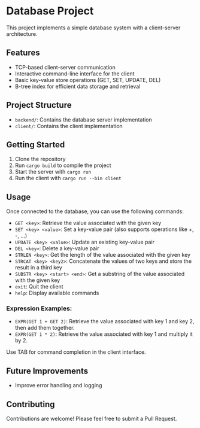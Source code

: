 # Database Project

This project implements a simple database system with a client-server architecture.

## Features

- TCP-based client-server communication
- Interactive command-line interface for the client
- Basic key-value store operations (GET, SET, UPDATE, DEL)
- B-tree index for efficient data storage and retrieval

## Project Structure

- `backend/`: Contains the database server implementation
- `client/`: Contains the client implementation

## Getting Started

1. Clone the repository
2. Run `cargo build` to compile the project
3. Start the server with `cargo run`
4. Run the client with `cargo run --bin client`

## Usage

Once connected to the database, you can use the following commands:

- `GET <key>`: Retrieve the value associated with the given key
- `SET <key> <value>`: Set a key-value pair (also supports operations like +, -, ...)
- `UPDATE <key> <value>`: Update an existing key-value pair
- `DEL <key>`: Delete a key-value pair
- `STRLEN <key>`: Get the length of the value associated with the given key
- `STRCAT <key> <key2>`: Concatenate the values of two keys and store the result in a third key
- `SUBSTR <key> <start> <end>`: Get a substring of the value associated with the given key
- `exit`: Quit the client
- `help`: Display available commands

### Expression Examples:
- `EXPR(GET 1 + GET 2)`: Retrieve the value associated with key 1 and key 2, then add them together.
- `EXPR(GET 1 * 2)`: Retrieve the value associated with key 1 and multiply it by 2.

Use TAB for command completion in the client interface.

## Future Improvements

- Improve error handling and logging

## Contributing

Contributions are welcome! Please feel free to submit a Pull Request.


